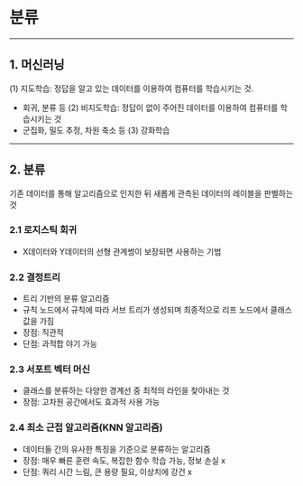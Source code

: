 # 분류
---
## 1. 머신러닝
(1) 지도학습: 정답을 알고 있는 데이터를 이용하여 컴퓨터를 학습시키는 것.
- 회귀, 분류 등
(2) 비지도학습: 정답이 없이 주어진 데이터를 이용하여 컴퓨터를 학습시키는 것
- 군집화, 밀도 추정, 차원 축소 등
(3) 강화학습
---
## 2. 분류
기존 데이터를 통해 알고리즘으로 인지한 뒤 새롭게 관측된 데이터의 레이블을 판별하는 것    

### 2.1 로지스틱 회귀
- X데이터와 Y데이터의 선형 관계썽이 보장되면 사용하는 기법

### 2.2 결정트리
- 트리 기반의 분류 알고리즘
- 규칙 노드에서 규칙에 따라 서브 트리가 생성되며 최종적으로 리프 노드에서 클래스 값을 가짐
- 장점: 직관적
- 단점: 과적합 야기 가능

### 2.3 서포트 벡터 머신
- 클래스를 분류하는 다양한 경계선 중 최적의 라인을 찾아내는 것
- 장점: 고차원 공간에서도 효과적 사용 가능 

### 2.4 최소 근접 알고리즘(KNN 알고리즘)
- 데이터들 간의 유사한 특징을 기준으로 분류하는 알고리즘
- 장점: 매우 빠른 훈련 속도, 복잡한 함수 학습 가능, 정보 손실 x
- 단점: 쿼리 시간 느림, 큰 용량 필요, 이상치에 강건 x